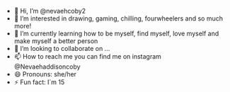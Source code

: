 - 👋 Hi, I’m @nevaehcoby2
- 👀 I’m interested in drawing, gaming, chilling, fourwheelers and so much more!
- 🌱 I’m currently learning how to be myself, find myself, love myself and make myself a better person 
- 💞️ I’m looking to collaborate on ...
- 📫 How to reach me you can find me on instagram @Nevaehaddisoncoby
- 😄 Pronouns: she/her
- ⚡ Fun fact: I´m 15 

<!---
nevaehcoby2/nevaehcoby2 is a ✨ special ✨ repository because its `README.md` (this file) appears on your GitHub profile.
You can click the Preview link to take a look at your changes.
--->
